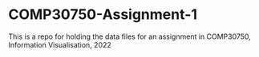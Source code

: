 # COMP30750-Assignment-1

This is a repo for holding the data files for an assignment in COMP30750, Information Visualisation, 2022
